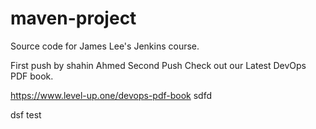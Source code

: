# maven-project
Source code for James Lee's Jenkins course.

First push by shahin Ahmed
Second Push
Check out our Latest DevOps PDF book.

https://www.level-up.one/devops-pdf-book
sdfd

dsf
test
